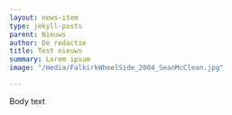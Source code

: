 ```yaml
---
layout: news-item
type: jekyll-posts
parent: Nieuws
author: De redactie
title: Test nieuws
summary: Lorem ipsum
image: "/media/FalkirkWheelSide_2004_SeanMcClean.jpg"

---
```

Body text